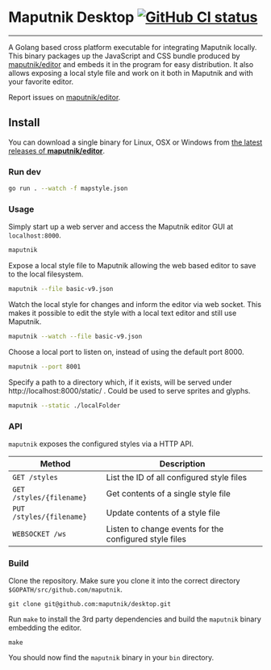 # Maputnik Desktop [![GitHub CI status](https://github.com/maputnik/desktop/workflows/ci/badge.svg)](https://github.com/maputnik/desktop/actions?query=workflow%3Aci)

---

A Golang based cross platform executable for integrating Maputnik locally.
This binary packages up the JavaScript and CSS bundle produced by [maputnik/editor](https://github.com/maputnik/desktop)
and embeds it in the program for easy distribution. It also allows
exposing a local style file and work on it both in Maputnik and with your favorite
editor.

Report issues on [maputnik/editor](https://github.com/maputnik/editor).

## Install

You can download a single binary for Linux, OSX or Windows from [the latest releases of **maputnik/editor**](https://github.com/maputnik/editor/releases/latest).

### Run dev
```bash
go run . --watch -f mapstyle.json
```
### Usage

Simply start up a web server and access the Maputnik editor GUI at `localhost:8000`.

```bash
maputnik
```

Expose a local style file to Maputnik allowing the web based editor
to save to the local filesystem.

```bash
maputnik --file basic-v9.json
```

Watch the local style for changes and inform the editor via web socket.
This makes it possible to edit the style with a local text editor and still
use Maputnik.

```bash
maputnik --watch --file basic-v9.json
```

Choose a local port to listen on, instead of using the default port 8000.

```bash
maputnik --port 8001
```

Specify a path to a directory which, if it exists, will be served under http://localhost:8000/static/ .
Could be used to serve sprites and glyphs.

```bash
maputnik --static ./localFolder
```

### API

`maputnik` exposes the configured styles via a HTTP API.

| Method                          | Description
|---------------------------------|---------------------------------------
| `GET /styles`                   | List the ID of all configured style files
| `GET /styles/{filename}`        | Get contents of a single style file
| `PUT /styles/{filename}`        | Update contents of a style file
| `WEBSOCKET /ws`                 | Listen to change events for the configured style files

### Build

Clone the repository. Make sure you clone it into the correct directory `$GOPATH/src/github.com/maputnik`.

```
git clone git@github.com:maputnik/desktop.git
```

Run `make` to install the 3rd party dependencies and build the `maputnik` binary embedding the editor.

```
make
```

You should now find the `maputnik` binary in your `bin` directory.

